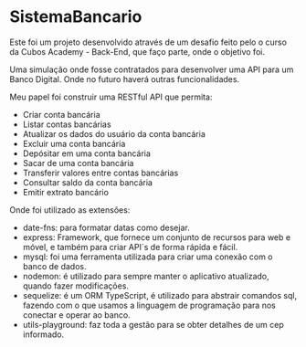 # SistemaBancario

Este foi um projeto desenvolvido através de um desafio feito pelo o curso da Cubos Academy - Back-End, que faço parte, onde o objetivo foi. 

Uma simulação onde fosse contratados para desenvolver uma API para um Banco Digital.
Onde no futuro haverá outras funcionalidades.

Meu papel foi construir uma RESTful API que permita:

* Criar conta bancária
* Listar contas bancárias
* Atualizar os dados do usuário da conta bancária
* Excluir uma conta bancária
* Depósitar em uma conta bancária
* Sacar de uma conta bancária
* Transferir valores entre contas bancárias
* Consultar saldo da conta bancária
* Emitir extrato bancário

Onde foi utilizado as extensões:
 * date-fns: para formatar datas como desejar.
 * express: Framework, que fornece um conjunto de recursos para web e móvel, e também para criar API´s de forma rápida e fácil.
 * mysql: foi uma ferramenta utilizada para criar uma conexão com o banco de dados.
 * nodemon: é utilizado para sempre manter o aplicativo atualizado, quando fazer modificações.
 * sequelize: é um ORM TypeScript, é utilizado para abstrair comandos sql, fazendo com o que usamos a linguagem de programação para nos conectar e operar ao banco.
 * utils-playground: faz toda a gestão para se obter detalhes de um cep informado.
